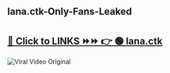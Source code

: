 
 ## lana.ctk-Only-Fans-Leaked

# <h2><a href="https://clipsfans.com/lana.ctk&ref=git">🔗 Click to LINKS ⏩⏩ 👉 🟢 lana.ctk </a></h2>

<a href="https://clipsfans.com/lana.ctk&ref=git" rel="nofollow" data-target="animated-image.originalLink"><img src="https://i.ibb.co.com/xMMVF88/686577567.gif" alt="Viral Video Original" style="max-width: 100%; display: inline-block;" data-target="animated-image.originalImage"></a>
